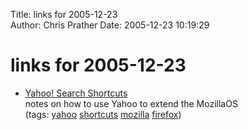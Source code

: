 Title: links for 2005-12-23  
Author: Chris Prather
Date: 2005-12-23 10:19:29

# links for 2005-12-23
<ul class="delicious">
	<li>
		<div class="delicious-link"><a href="http://norman.walsh.name/2005/12/21/ysearch">Yahoo! Search Shortcuts</a></div>
		<div class="delicious-extended">notes on how to use Yahoo to extend the MozillaOS</div>
		<div class="delicious-tags">(tags: <a href="http://del.icio.us/perigrin/yahoo">yahoo</a> <a href="http://del.icio.us/perigrin/shortcuts">shortcuts</a> <a href="http://del.icio.us/perigrin/mozilla">mozilla</a> <a href="http://del.icio.us/perigrin/firefox">firefox</a>)</div>
	</li>
</ul>

